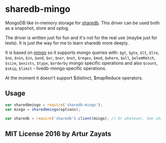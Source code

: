 # sharedb-mingo

MongoDB like in-memory storage for [sharedb](https://github.com/share/sharedb). 
This driver can be used both as a snapshot, store and oplog.
 
The driver is written just for fun and it's not for the real use (maybe just for tests). 
It is just the way for me to learn sharedb more deeply.

It is based on [mingo](https://github.com/kofrasa/mingo) so it supports mongo queries with:
`$gt`, `$gte`, `$lt`, `$lte`, `$ne`, `$nin`, `$in`, `$and`, `$or`, `$nor`, `$not`, 
`$regex`, `$mod`, `$where`, `$all`, `$elemMatch`, `$size`, `$exists`, `$type`,
 `$orderby` mongo specific operations and also `$count`, `$skip`, `$limit` - 
 livedb-mongo specific operations.

At the moment it doesn't support $distinct, $mapReduce operators.

## Usage

```javascript
var sharedbmingo = require('sharedb-mingo');
var mingo = sharedbmingo(options);

var sharedb = require('sharedb').client(mingo); // Or whatever. See sharedb's docs.
```

## MIT License 2016 by Artur Zayats
